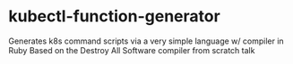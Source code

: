 # kubectl-function-generator

Generates k8s command scripts via a very simple language w/ compiler in Ruby
Based on the Destroy All Software compiler from scratch talk
